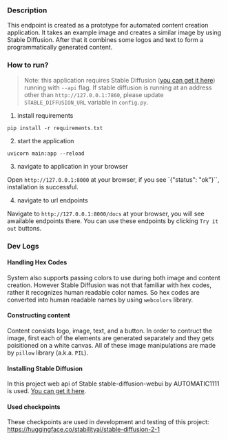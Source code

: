 ### Description

This endpoint is created as a prototype for automated content creation application. It takes an example image and creates a similar image by using Stable Diffusion. After that it combines some logos and text to form a programmatically generated content.

### How to run?

> Note: this application requires Stable Diffusion ([you can get it here](https://github.com/AUTOMATIC1111/stable-diffusion-webui)) running with `--api` flag. If stable diffusion is running at an address other than `http://127.0.0.1:7860`, please update `STABLE_DIFFUSION_URL` variable in `config.py`.

1. install requirements

`pip install -r requirements.txt`

2. start the application

`uvicorn main:app --reload`

3. navigate to application in your browser

Open `http://127.0.0.1:8000` at your browser, if you see `{"status": "ok"}``, installation is successful.

4. navigate to url endpoints

Navigate to `http://127.0.0.1:8000/docs` at your browser, you will see awailable endpoints there. You can use these endpoints by clicking `Try it out` buttons.

### Dev Logs

#### Handling Hex Codes

System also supports passing colors to use during both image and content creation. However Stable Diffusion was not that familiar with hex codes, rather it recognizes human readable color names. So hex codes are converted into human readable names by using `webcolors` library.

#### Constructing content

Content consists logo, image, text, and a button. In order to contruct the image, first each of the elements are generated separately and they gets poisitioned on a white canvas. All of these image manipulations are made by `pillow` library (a.k.a. `PIL`).

#### Installing Stable Diffusion

In this project web api of Stable stable-diffusion-webui by AUTOMATIC1111 is used. [You can get it here](https://github.com/AUTOMATIC1111/stable-diffusion-webui).

#### Used checkpoints

These checkpoints are used in development and testing of this project: https://huggingface.co/stabilityai/stable-diffusion-2-1